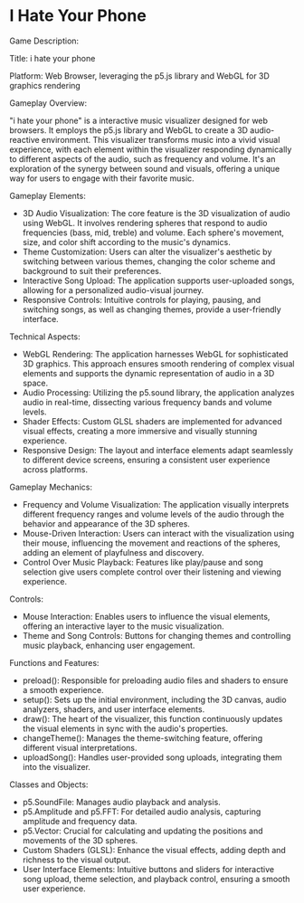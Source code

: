 # I Hate Your Phone

Game Description:

Title: i hate your phone

Platform: Web Browser, leveraging the p5.js library and WebGL for 3D graphics rendering

Gameplay Overview:

"i hate your phone" is a interactive music visualizer designed for web browsers. It employs the p5.js library and WebGL to create a 3D audio-reactive environment. This visualizer transforms music into a vivid visual experience, with each element within the visualizer responding dynamically to different aspects of the audio, such as frequency and volume. It's an exploration of the synergy between sound and visuals, offering a unique way for users to engage with their favorite music.

Gameplay Elements:

- 3D Audio Visualization: The core feature is the 3D visualization of audio using WebGL. It involves rendering spheres that respond to audio frequencies (bass, mid, treble) and volume. Each sphere's movement, size, and color shift according to the music's dynamics.
- Theme Customization: Users can alter the visualizer's aesthetic by switching between various themes, changing the color scheme and background to suit their preferences.
- Interactive Song Upload: The application supports user-uploaded songs, allowing for a personalized audio-visual journey.
- Responsive Controls: Intuitive controls for playing, pausing, and switching songs, as well as changing themes, provide a user-friendly interface.

Technical Aspects:

- WebGL Rendering: The application harnesses WebGL for sophisticated 3D graphics. This approach ensures smooth rendering of complex visual elements and supports the dynamic representation of audio in a 3D space.
- Audio Processing: Utilizing the p5.sound library, the application analyzes audio in real-time, dissecting various frequency bands and volume levels.
- Shader Effects: Custom GLSL shaders are implemented for advanced visual effects, creating a more immersive and visually stunning experience.
- Responsive Design: The layout and interface elements adapt seamlessly to different device screens, ensuring a consistent user experience across platforms.

Gameplay Mechanics:

- Frequency and Volume Visualization: The application visually interprets different frequency ranges and volume levels of the audio through the behavior and appearance of the 3D spheres.
- Mouse-Driven Interaction: Users can interact with the visualization using their mouse, influencing the movement and reactions of the spheres, adding an element of playfulness and discovery.
- Control Over Music Playback: Features like play/pause and song selection give users complete control over their listening and viewing experience.

Controls:

- Mouse Interaction: Enables users to influence the visual elements, offering an interactive layer to the music visualization.
- Theme and Song Controls: Buttons for changing themes and controlling music playback, enhancing user engagement.

Functions and Features:

- preload(): Responsible for preloading audio files and shaders to ensure a smooth experience.
- setup(): Sets up the initial environment, including the 3D canvas, audio analyzers, shaders, and user interface elements.
- draw(): The heart of the visualizer, this function continuously updates the visual elements in sync with the audio's properties.
- changeTheme(): Manages the theme-switching feature, offering different visual interpretations.
- uploadSong(): Handles user-provided song uploads, integrating them into the visualizer.

Classes and Objects:

- p5.SoundFile: Manages audio playback and analysis.
- p5.Amplitude and p5.FFT: For detailed audio analysis, capturing amplitude and frequency data.
- p5.Vector: Crucial for calculating and updating the positions and movements of the 3D spheres.
- Custom Shaders (GLSL): Enhance the visual effects, adding depth and richness to the visual output.
- User Interface Elements: Intuitive buttons and sliders for interactive song upload, theme selection, and playback control, ensuring a smooth user experience.